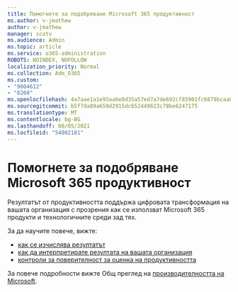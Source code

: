 ```yaml
---
title: Помогнете за подобряване Microsoft 365 продуктивност
ms.author: v-jmathew
author: v-jmathew
manager: scotv
ms.audience: Admin
ms.topic: article
ms.service: o365-administration
ROBOTS: NOINDEX, NOFOLLOW
localization_priority: Normal
ms.collection: Adm_O365
ms.custom:
- "9004612"
- "8268"
ms.openlocfilehash: 4a7aae1a1e95aa6e8d35a57ed7a7de692cf85901fc6879bcaa8dade37456eba3
ms.sourcegitcommit: b5f7da89a650d2915dc652449623c78be6247175
ms.translationtype: MT
ms.contentlocale: bg-BG
ms.lasthandoff: 08/05/2021
ms.locfileid: "54002181"
---
```

# <a name="help-improve-microsoft-365-productivity"></a>Помогнете за подобряване Microsoft 365 продуктивност

Резултатът от продуктивността поддържа цифровата трансформация на вашата организация с прозрения как се използват Microsoft 365 продукти и технологичните среди зад тях.

За да научите повече, вижте:

- [как се изчислява резултатът](https://docs.microsoft.com/microsoft-365/admin/productivity/productivity-score)
- [как да интерпретирате резултата на вашата организация](https://docs.microsoft.com/microsoft-365/admin/productivity/productivity-score)
- [контроли за поверителност за оценка на продуктивността](https://docs.microsoft.com/microsoft-365/admin/productivity/privacy)

За повече подробности вижте Общ преглед на [производителността на Microsoft](https://docs.microsoft.com/microsoft-365/admin/productivity/productivity-score).
